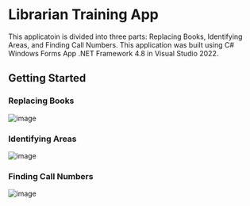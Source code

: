 # Librarian Training App
This applicatoin is divided into three parts: Replacing Books, Identifying Areas, and Finding Call Numbers.  This application was built using C# Windows Forms App .NET Framework 4.8 in Visual Studio 2022. 

## Getting Started

### Replacing Books

![image](https://github.com/basgbasg/test/assets/133644970/d1a6260f-e320-4223-8b62-0f40f4c49e2a)



### Identifying Areas

![image](https://github.com/basgbasg/test/assets/133644970/366c3031-6a71-4413-b51f-5cf792874e0a)



### Finding Call Numbers

![image](https://github.com/basgbasg/test/assets/133644970/e88834dc-b1f4-4e7b-91dd-18011439874e)






